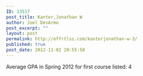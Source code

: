 ```yaml
---
ID: 13517
post_title: Kanter,Jonathan W
author: Joel DesArmo
post_excerpt: ""
layout: post
permalink: http://effrtlss.com/kanterjonathan-w-3/
published: true
post_date: 2012-11-02 20:55:58
---
```

<p>Average GPA in Spring 2012 for first course listed: 4</p>